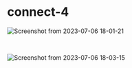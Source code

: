 # connect-4

![Screenshot from 2023-07-06 18-01-21](https://github.com/Sami-C4C/connect-4/assets/101250244/f1874ec7-44bf-47d2-a620-5e670bafea47)


<br />

![Screenshot from 2023-07-06 18-03-15](https://github.com/Sami-C4C/connect-4/assets/101250244/ed1962aa-0460-4e1f-bc1b-1b7e59d22347)
